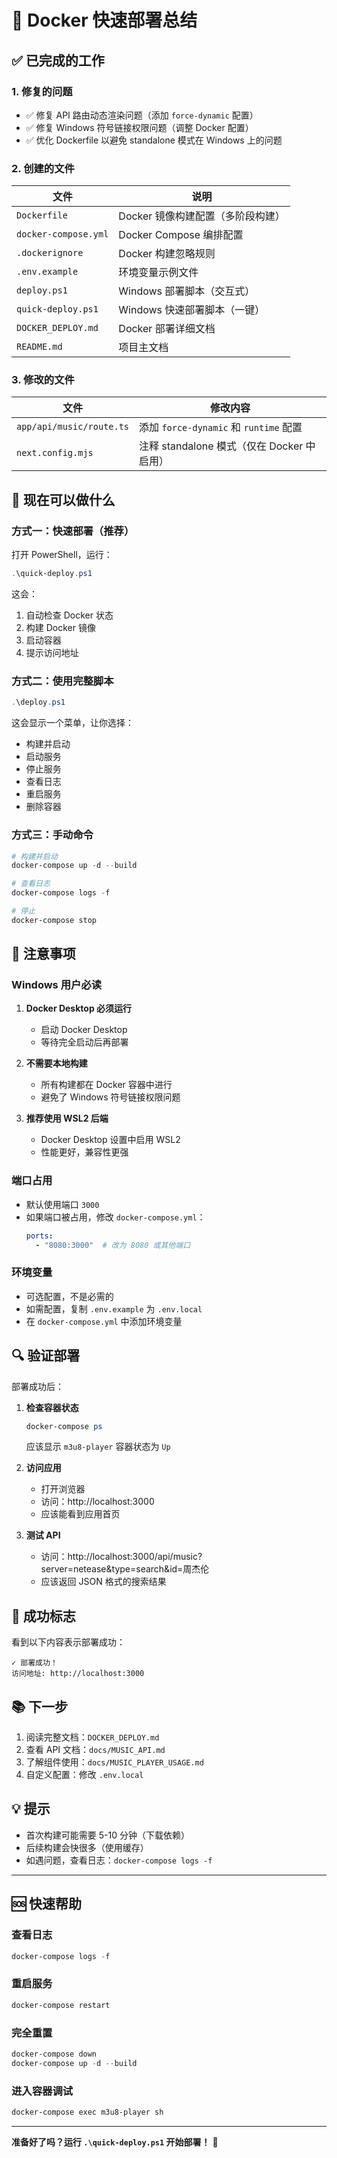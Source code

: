 # 🚀 Docker 快速部署总结

## ✅ 已完成的工作

### 1. 修复的问题

- ✅ 修复 API 路由动态渲染问题（添加 `force-dynamic` 配置）
- ✅ 修复 Windows 符号链接权限问题（调整 Docker 配置）
- ✅ 优化 Dockerfile 以避免 standalone 模式在 Windows 上的问题

### 2. 创建的文件

| 文件 | 说明 |
|------|------|
| `Dockerfile` | Docker 镜像构建配置（多阶段构建） |
| `docker-compose.yml` | Docker Compose 编排配置 |
| `.dockerignore` | Docker 构建忽略规则 |
| `.env.example` | 环境变量示例文件 |
| `deploy.ps1` | Windows 部署脚本（交互式） |
| `quick-deploy.ps1` | Windows 快速部署脚本（一键） |
| `DOCKER_DEPLOY.md` | Docker 部署详细文档 |
| `README.md` | 项目主文档 |

### 3. 修改的文件

| 文件 | 修改内容 |
|------|---------|
| `app/api/music/route.ts` | 添加 `force-dynamic` 和 `runtime` 配置 |
| `next.config.mjs` | 注释 standalone 模式（仅在 Docker 中启用） |

## 🎯 现在可以做什么

### 方式一：快速部署（推荐）

打开 PowerShell，运行：

```powershell
.\quick-deploy.ps1
```

这会：
1. 自动检查 Docker 状态
2. 构建 Docker 镜像
3. 启动容器
4. 提示访问地址

### 方式二：使用完整脚本

```powershell
.\deploy.ps1
```

这会显示一个菜单，让你选择：
- 构建并启动
- 启动服务
- 停止服务
- 查看日志
- 重启服务
- 删除容器

### 方式三：手动命令

```powershell
# 构建并启动
docker-compose up -d --build

# 查看日志
docker-compose logs -f

# 停止
docker-compose stop
```

## 📝 注意事项

### Windows 用户必读

1. **Docker Desktop 必须运行**
   - 启动 Docker Desktop
   - 等待完全启动后再部署

2. **不需要本地构建**
   - 所有构建都在 Docker 容器中进行
   - 避免了 Windows 符号链接权限问题

3. **推荐使用 WSL2 后端**
   - Docker Desktop 设置中启用 WSL2
   - 性能更好，兼容性更强

### 端口占用

- 默认使用端口 `3000`
- 如果端口被占用，修改 `docker-compose.yml`：
  ```yaml
  ports:
    - "8080:3000"  # 改为 8080 或其他端口
  ```

### 环境变量

- 可选配置，不是必需的
- 如需配置，复制 `.env.example` 为 `.env.local`
- 在 `docker-compose.yml` 中添加环境变量

## 🔍 验证部署

部署成功后：

1. **检查容器状态**
   ```powershell
   docker-compose ps
   ```
   应该显示 `m3u8-player` 容器状态为 `Up`

2. **访问应用**
   - 打开浏览器
   - 访问：http://localhost:3000
   - 应该能看到应用首页

3. **测试 API**
   - 访问：http://localhost:3000/api/music?server=netease&type=search&id=周杰伦
   - 应该返回 JSON 格式的搜索结果

## 🎉 成功标志

看到以下内容表示部署成功：

```
✓ 部署成功！
访问地址: http://localhost:3000
```

## 📚 下一步

1. 阅读完整文档：`DOCKER_DEPLOY.md`
2. 查看 API 文档：`docs/MUSIC_API.md`
3. 了解组件使用：`docs/MUSIC_PLAYER_USAGE.md`
4. 自定义配置：修改 `.env.local`

## 💡 提示

- 首次构建可能需要 5-10 分钟（下载依赖）
- 后续构建会快很多（使用缓存）
- 如遇问题，查看日志：`docker-compose logs -f`

---

## 🆘 快速帮助

### 查看日志
```powershell
docker-compose logs -f
```

### 重启服务
```powershell
docker-compose restart
```

### 完全重置
```powershell
docker-compose down
docker-compose up -d --build
```

### 进入容器调试
```powershell
docker-compose exec m3u8-player sh
```

---

**准备好了吗？运行 `.\quick-deploy.ps1` 开始部署！** 🚀

